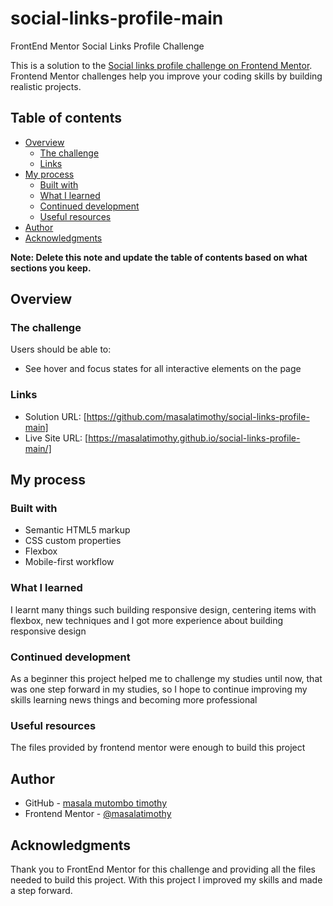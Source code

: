 # social-links-profile-main
FrontEnd Mentor Social Links Profile  Challenge

This is a solution to the [Social links profile challenge on Frontend Mentor](https://www.frontendmentor.io/challenges/social-links-profile-UG32l9m6dQ). Frontend Mentor challenges help you improve your coding skills by building realistic projects. 

## Table of contents

- [Overview](#overview)
  - [The challenge](#the-challenge)
  - [Links](#links)
- [My process](#my-process)
  - [Built with](#built-with)
  - [What I learned](#what-i-learned)
  - [Continued development](#continued-development)
  - [Useful resources](#useful-resources)
- [Author](#author)
- [Acknowledgments](#acknowledgments)

**Note: Delete this note and update the table of contents based on what sections you keep.**

## Overview

### The challenge

Users should be able to:

- See hover and focus states for all interactive elements on the page

### Links

- Solution URL: [https://github.com/masalatimothy/social-links-profile-main]
- Live Site URL: [https://masalatimothy.github.io/social-links-profile-main/]

## My process

### Built with

- Semantic HTML5 markup
- CSS custom properties
- Flexbox
- Mobile-first workflow

### What I learned

I learnt many things such building responsive design, centering items with flexbox, new techniques and I got more experience about building responsive design 

### Continued development

As a beginner this project helped me to challenge my studies until now, that was one step forward in my studies, so I hope to continue improving my skills learning news things and becoming more professional  

### Useful resources

The files provided by frontend mentor were enough to build this project

## Author

- GitHub - [masala mutombo timothy](https://www.github.io/masalatimothy)
- Frontend Mentor - [@masalatimothy](https://www.frontendmentor.io/profile/masalatimothy)


## Acknowledgments

Thank you to FrontEnd Mentor for this challenge and providing all the files needed to build this project. With this project I improved my skills and made a step forward. 